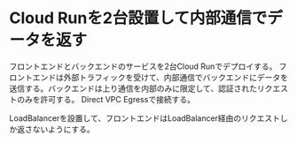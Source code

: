 # Cloud Runを2台設置して内部通信でデータを返す

フロントエンドとバックエンドのサービスを2台Cloud Runでデプロイする。
フロントエンドは外部トラフィックを受けて、内部通信でバックエンドにデータを送信する。バックエンドは上り通信を内部のみに限定して、認証されたリクエストのみを許可する。
Direct VPC Egressで接続する。

LoadBalancerを設置して、フロントエンドはLoadBalancer経由のリクエストしか返さないようにする。
